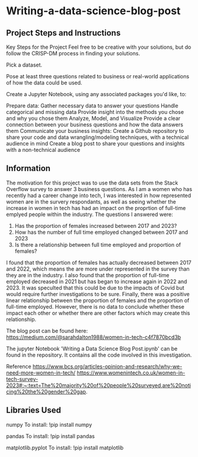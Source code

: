 # Writing-a-data-science-blog-post
## Project Steps and Instructions
Key Steps for the Project
Feel free to be creative with your solutions, but do follow the CRISP-DM process in finding your solutions.

Pick a dataset.

Pose at least three questions related to business or real-world applications of how the data could be used.

Create a Jupyter Notebook, using any associated packages you'd like, to:

Prepare data:
Gather necessary data to answer your questions
Handle categorical and missing data
Provide insight into the methods you chose and why you chose them
Analyze, Model, and Visualize
Provide a clear connection between your business questions and how the data answers them
Communicate your business insights:
Create a Github repository to share your code and data wrangling/modeling techniques, with a technical audience in mind
Create a blog post to share your questions and insights with a non-technical audience

## Information
The motivation for this project was to use the data sets from the Stack Overflow survey to answer 3 business questions. As I am a women who has recently had a career change into tech, I was interested in how represented women are in the survery respondants, as well as seeing whether the increase in women in tech has had an impact on the proprtion of full-time emplyed people within the industry. 
The questions I answered were:
1) Has the proportion of females increased between 2017 and 2023?
2) How has the number of full time employed changed between 2017 and 2023
3) Is there a relationship between full time employed and proportion of females?

I found that the proportion of females has actually decreased between 2017 and 2022, which means the are more under represented in the survey than they are in the industry. I also found that the proportion of full-time employed decreased in 2021 but has began to increase again in 2022 and 2023. It was speculted that this could be due to the impacts of Covid but would require further investigations to be sure. Finally, there was a positive linear relationship between the proportion of females and the proportion of full-time employed. However, there is no data to conclude whether these impact each other or whether there are other factors which may create this relationship.

The blog post can be found here: https://medium.com/@sarahdalton1988/women-in-tech-c4f7870bcd3b

The jupyter Notebook 'Writing a Data Science Blog Post.ipynb' can be found in the repository. It contains all the code involved in this investigation.

Reference
https://www.bcs.org/articles-opinion-and-research/why-we-need-more-women-in-tech/
https://www.womenintech.co.uk/women-in-tech-survey-2023#:~:text=The%20majority%20of%20people%20surveyed,are%20noticing%20the%20gender%20gap.

## Libraries Used
numpy
To install: !pip install numpy

pandas
To install: !pip install pandas

matplotlib.pyplot
To install: !pip install matplotlib

